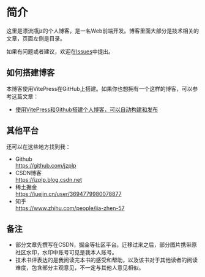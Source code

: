 # 简介

这里是漂流瓶jz的个人博客，是一名Web前端开发。博客里面大部分是技术相关的文章，页面左侧是目录。

如果有问题或者建议，欢迎在[Issues](https://github.com/jzplp/jzplp.github.io/issues)中提出。

## 如何搭建博客
本博客使用VitePress在GitHub上搭建。如果你也想拥有一个这样的博客，可以参考这篇文章：
* [使用VitePress和Github搭建个人博客，可以自动构建和发布](/2023/blog-github)

## 其他平台
还可以在这些地方找到我：

* Github  
  https://github.com/jzplp
* CSDN博客  
  https://jzplp.blog.csdn.net
* 稀土掘金  
  https://juejin.cn/user/3694779980078877
* 知乎  
  https://www.zhihu.com/people/jia-zhen-57

## 备注
* 部分文章先撰写在CSDN，掘金等社区平台。迁移过来之后，部分图片携带原社区水印，水印中账号可见是我本人账号。
* 技术书评表达的是我阅读完本书的感受和帮助，以及该书对于其他读者的阅读难度，包含部分主观意见，不一定与其他人意见相似。
